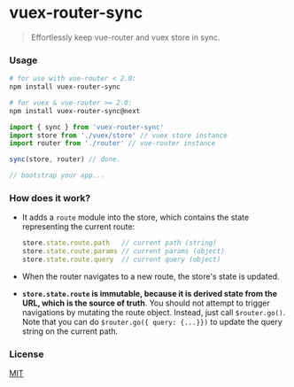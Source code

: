 # vuex-router-sync

> Effortlessly keep vue-router and vuex store in sync.

### Usage

``` bash
# for use with vue-router < 2.0:
npm install vuex-router-sync

# for vuex & vue-router >= 2.0:
npm install vuex-router-sync@next
```

``` js
import { sync } from 'vuex-router-sync'
import store from './vuex/store' // vuex store instance
import router from './router' // vue-router instance

sync(store, router) // done.

// bootstrap your app...
```

### How does it work?

- It adds a `route` module into the store, which contains the state representing the current route:

  ``` js
  store.state.route.path   // current path (string)
  store.state.route.params // current params (object)
  store.state.route.query  // current query (object)
  ```

- When the router navigates to a new route, the store's state is updated.

- **`store.state.route` is immutable, because it is derived state from the URL, which is the source of truth**. You should not attempt to trigger navigations by mutating the route object. Instead, just call `$router.go()`. Note that you can do `$router.go({ query: {...}})` to update the query string on the current path.

### License

[MIT](http://opensource.org/licenses/MIT)